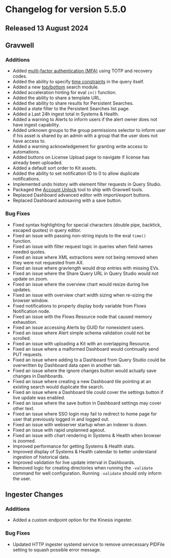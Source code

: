 # Changelog for version 5.5.0

## Released 13 August 2024

## Gravwell

### Additions

* Added [multi-factor authentication (MFA)](/configuration/mfa/mfa) using TOTP and recovery codes.
* Added the ability to specify <a href="/search/search.html#specifying-the-search-timeframe-in-query">time constraints</a> in the query itself.
* Added a new [top/bottom](topbottom/topbottom) search module.
* Added acceleration hinting for eval `in()` function.
* Added the ability to share a template URL.
* Added the ability to share results for Persistent Searches. 
* Added a state filter to the Persistent Searches list page.
* Added a Last 24h ingest total in Systems & Health.
* Added a warning to Alerts to inform users if the alert owner does not have ingest capability.
* Added unknown groups to the group permissions selector to inform user if his asset is shared by an admin with a group that the user does not have access to.
* Added a warning acknowledgement for granting write access to automations.
* Added buttons on License Upload page to navigate if license has already been uploaded. 
* Added a default sort order to Kit assets.
* Added the ability to set notification ID to 0 to allow duplicate notifications.
* Implemented undo history with element filter requests in Query Studio.
* Packaged the <a href="/tools/tools.html#account-unlock">Account Unlock</a> tool to ship with Gravwell tools.
* Replaced Dashboard advanced editor with import/export buttons.
* Replaced Dashboard autosaving with a save button.

### Bug Fixes
 
* Fixed syntax highlighting for special characters (double pipe, backtick, escaped quotes) in query editor.
* Fixed an issue with passing non-string inputs to the eval `time()` function.
* Fixed an issue with filter request logic in queries when field names needed quotes.
* Fixed an issue where XML extractions were not being removed when they were not requested from AX.
* Fixed an issue where gravlength would drop entries with missing EVs.
* Fixed an issue where the Share Query URL in Query Studio would not update on zoom.
* Fixed an issue where the overview chart would resize during live updates.
* Fixed an issue with overview chart width sizing when re-sizing the browser window.
* Fixed notifications to properly display body variable from Flows Notification node.
* Fixed an issue with the Flows Resource node that caused memory exhaustion.
* Fixed an issue accessing Alerts by GUID for nonexistent users.
* Fixed an issue where Alert simple schema validation could not be scrolled.
* Fixed an issue with uploading a Kit with an overlapping Resource.
* Fixed an issue where a malformed Dashboard would continually send PUT requests.
* Fixed an issue where adding to a Dashboard from Query Studio could be overwritten by Dashboard data open in another tab.
* Fixed an issue where the ignore changes button would actually save changes in Dashboards.
* Fixed an issue where creating a new Dashboard tile pointing at an existing search would duplicate the search. 
* Fixed an issue where a Dashboard tile could cover the settings button if live update was enabled.
* Fixed an issue where the save button in Dashboard settings may cover other text.
* Fixed an issue where SSO login may fail to redirect to home page for user that previously logged in and logged out. 
* Fixed an issue with webserver startup when an indexer is down.
* Fixed an issue with rapid unplanned ageout.
* Fixed an issue with chart rendering in Systems & Health when browser is zoomed.
* Improved performance for getting Systems & Health stats.
* Improved display of Systems & Health calendar to better understand ingestion of historical data.
* Improved validation for live update interval in Dashboards.
* Removed logic for creating directories when running the `-validate` command for well configuration. Running `-validate` should only inform the user.

## Ingester Changes

### Additions

* Added a custom endpoint option for the Kinesis ingester.

### Bug Fixes

* Updated HTTP ingester systemd service to remove unnecessary PIDFile setting to squash possible error message.
